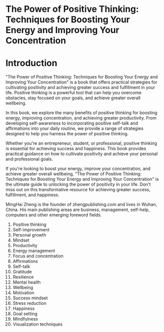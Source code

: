 # The Power of Positive Thinking: Techniques for Boosting Your Energy and Improving Your Concentration

# Introduction

"The Power of Positive Thinking: Techniques for Boosting Your Energy and Improving Your Concentration" is a book that offers practical strategies for cultivating positivity and achieving greater success and fulfillment in your life. Positive thinking is a powerful tool that can help you overcome obstacles, stay focused on your goals, and achieve greater overall wellbeing.

In this book, we explore the many benefits of positive thinking for boosting energy, improving concentration, and achieving greater productivity. From developing self-awareness to incorporating positive self-talk and affirmations into your daily routine, we provide a range of strategies designed to help you harness the power of positive thinking.

Whether you're an entrepreneur, student, or professional, positive thinking is essential for achieving success and happiness. This book provides practical guidance on how to cultivate positivity and achieve your personal and professional goals.

If you're looking to boost your energy, improve your concentration, and achieve greater overall wellbeing, "The Power of Positive Thinking: Techniques for Boosting Your Energy and Improving Your Concentration" is the ultimate guide to unlocking the power of positivity in your life. Don't miss out on this transformative resource for achieving greater success, fulfillment, and happiness.

MingHai Zheng is the founder of zhengpublishing.com and lives in Wuhan, China. His main publishing areas are business, management, self-help, computers and other emerging foreword fields.



1. Positive thinking
2. Self-improvement
3. Personal growth
4. Mindset
5. Productivity
6. Energy management
7. Focus and concentration
8. Affirmations
9. Self-talk
10. Gratitude
11. Resilience
12. Mental health
13. Wellbeing
14. Motivation
15. Success mindset
16. Stress reduction
17. Happiness
18. Goal setting
19. Mindfulness
20. Visualization techniques

